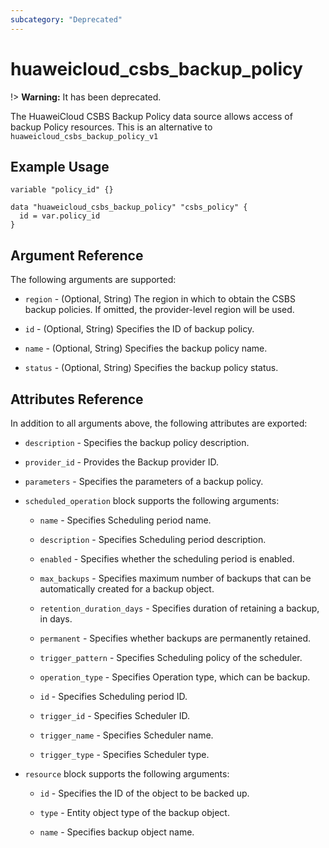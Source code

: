 ```yaml
---
subcategory: "Deprecated"
---
```


# huaweicloud\_csbs\_backup\_policy

!> **Warning:** It has been deprecated.

The HuaweiCloud CSBS Backup Policy data source allows access of backup Policy resources.
This is an alternative to `huaweicloud_csbs_backup_policy_v1`

## Example Usage


```hcl
variable "policy_id" {}

data "huaweicloud_csbs_backup_policy" "csbs_policy" {
  id = var.policy_id
}

```

## Argument Reference
The following arguments are supported:

* `region` - (Optional, String) The region in which to obtain the CSBS backup policies. If omitted, the provider-level region will be used.

* `id` - (Optional, String) Specifies the ID of backup policy.

* `name` - (Optional, String) Specifies the backup policy name.

* `status` - (Optional, String) Specifies the backup policy status.

## Attributes Reference

In addition to all arguments above, the following attributes are exported:

* `description` - Specifies the backup policy description.

* `provider_id` - Provides the Backup provider ID.

* `parameters` - Specifies the parameters of a backup policy.

* `scheduled_operation` block supports the following arguments:

    * `name` - Specifies Scheduling period name.
    
    * `description` - Specifies Scheduling period description.

    * `enabled` - Specifies whether the scheduling period is enabled.

    * `max_backups` - Specifies maximum number of backups that can be automatically created for a backup object.

    * `retention_duration_days` - Specifies duration of retaining a backup, in days.

    * `permanent` - Specifies whether backups are permanently retained.

    * `trigger_pattern` - Specifies Scheduling policy of the scheduler.

    * `operation_type` - Specifies Operation type, which can be backup.

    * `id` -  Specifies Scheduling period ID.

    * `trigger_id` -  Specifies Scheduler ID.

    * `trigger_name` -  Specifies Scheduler name.

    * `trigger_type` -  Specifies Scheduler type.

* `resource` block supports the following arguments:

    * `id` - Specifies the ID of the object to be backed up.
    
    * `type` - Entity object type of the backup object. 

    * `name` - Specifies backup object name.
